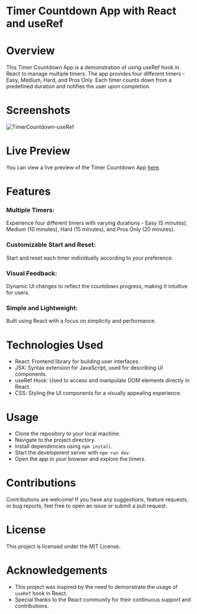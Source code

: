 
# Timer Countdown App with React and useRef

# Overview
This Timer Countdown App is a demonstration of using useRef hook in React to manage multiple timers. The app provides four different timers - Easy, Medium, Hard, and Pros Only. Each timer counts down from a predefined duration and notifies the user upon completion.

# Screenshots
![TimerCountdown-useRef](https://github.com/sakt-hi/TimerCountdown-useRef/assets/140589601/439a9dbb-f2ed-4a85-bb43-1e476664a4c3)


# Live Preview
You can view a live preview of the Timer Countdown App [here](https://timercountdown-useref.netlify.app/).


# Features
### Multiple Timers: 
Experience four different timers with varying durations - Easy (5 minutes), Medium (10 minutes), Hard (15 minutes), and Pros Only (20 minutes).
### Customizable Start and Reset: 
Start and reset each timer individually according to your preference.
### Visual Feedback: 
Dynamic UI changes to reflect the countdown progress, making it intuitive for users.
### Simple and Lightweight: 
Built using React with a focus on simplicity and performance.

# Technologies Used
- React: Frontend library for building user interfaces.
- JSX: Syntax extension for JavaScript, used for describing UI components.
- useRef Hook: Used to access and manipulate DOM elements directly in React.
- CSS: Styling the UI components for a visually appealing experience.
 
# Usage
- Clone the repository to your local machine.
- Navigate to the project directory.
- Install dependencies using ```npm install```.
- Start the development server with ```npm run dev```.
- Open the app in your browser and explore the timers.

# Contributions
Contributions are welcome! If you have any suggestions, feature requests, or bug reports, feel free to open an issue or submit a pull request.

# License
This project is licensed under the MIT License.

# Acknowledgements
- This project was inspired by the need to demonstrate the usage of ```useRef``` hook in React.
- Special thanks to the React community for their continuous support and contributions.
